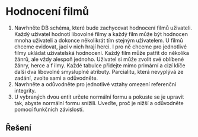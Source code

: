 # Hodnocení filmů
1. Navrhněte DB schéma, které bude zachycovat hodnocení filmů uživateli. Každý uživatel hodnotí libovolné filmy a každý film může být hodnocen mnoha uživateli a dokonce několikrát tím stejným uživatelem. U filmů chceme evidovat, jací v nich hrají herci. I pro ně chceme pro jednotlivé filmy ukládat uživatelská hodnocení. Každý film může patřit do několika žánrů, ale vždy alespoň jednoho. Uživatel si může zvolit své oblíbené žánry, herce a f ilmy. Každé tabulce přidejte mimo primární a cizí klíče další dva libovolné smysluplné atributy. Parcialitu, která nevyplývá ze zadání, zvolte sami a odůvodněte.
2. Navrhněte a odůvodněte pro jednotlivé vztahy omezení referenční integrity.
3. U vybraných dvou entit určete normální formu a pokuste se je upravit tak, abyste normální formu snížili. Uveďte, proč je nižší a odůvodněte pomocí funkčních závislostí.

## Řešení
